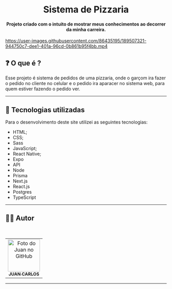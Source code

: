 <h1 align="center">
  <br>Sistema de Pizzaria
</h1>

<h4 align="center">
  Projeto criado com o intuito de mostrar meus conhecimentos ao decorrer da minha carreira.
</h4>

https://user-images.githubusercontent.com/86435195/189507321-944750c7-dee1-401a-96cd-0b861b95f4bb.mp4



## ❓ O que é ?

Esse projeto é sistema de pedidos de uma pizzaria, onde o garçom ira fazer o pedido no cliente no celular e o pedido ira aparacer no sistema web, para quem estiver fazendo o pedido ver.

<hr>

## 💼 Tecnologias utilizadas

Para o desenvolvimento deste site utilizei as seguintes tecnologias:

- HTML;
- CSS;
- Sass
- JavaScript;
- React Native;
- Expo
- API
- Node
- Prisma
- Next.js
- React.js
- Postgres
- TypeScript

---

## 👨‍💻 Autor

 <br>
<table>
  <tr>
    <td align="center">
      <a href="https://github.com/JuanCarllos13">
        <img src="https://github.com/JuanCarllos13.png" width="100px;" height="100px" alt="Foto do Juan no GitHub"/><br>
        <sub>
          <b>JUAN CARLOS</b>
        </sub>
      </a>
    </td>
  </tr>
</table>
</table>
<hr>
